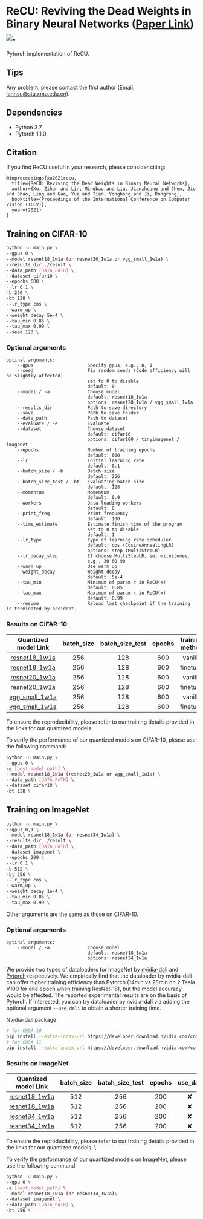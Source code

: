 # ReCU: Reviving the Dead Weights in Binary Neural Networks ([Paper Link](http://arxiv.org/abs/2103.12369)) ![]( https://visitor-badge.glitch.me/badge?page_id=bnn_recu).
Pytorch implementation of ReCU. 

## Tips

Any problem, please contact the first author (Email: ianhsu@stu.xmu.edu.cn). 

## Dependencies
* Python 3.7
* Pytorch 1.1.0

## Citation
If you find ReCU useful in your research, please consider citing:
```
@inproceedings{xu2021recu,
  title={ReCU: Reviving the Dead Weights in Binary Neural Networks},
  author={Xu, Zihan and Lin, Mingbao and Liu, Jianzhuang and Chen, Jie and Shao, Ling and Gao, Yue and Tian, Yonghong and Ji, Rongrong},
  booktitle={Proceedings of the International Conference on Computer Vision (ICCV)},
  year={2021}
}
```

## Training on CIFAR-10
```bash
python -u main.py \
--gpus 0 \
--model resnet18_1w1a (or resnet20_1w1a or vgg_small_1w1a) \
--results_dir ./result \
--data_path [DATA_PATH] \
--dataset cifar10 \
--epochs 600 \
--lr 0.1 \
-b 256 \
-bt 128 \
--lr_type cos \
--warm_up \
--weight_decay 5e-4 \
--tau_min 0.85 \
--tau_max 0.99 \
--seed 123 \
```

### Optional arguments
```
optinal arguments:
    --gpus                    Specify gpus, e.g., 0, 1  
    --seed                    Fix random seeds (Code efficiency will be slightly affected)
                              set to 0 to disable
                              default: 0
    --model / -a              Choose model   
                              default: resnet18_1w1a   
                              options: resnet20_1w1a / vgg_small_1w1a       
    --results_dir             Path to save directory  
    --save                    Path to save folder    
    --data_path               Path to dataset    
    --evaluate / -e           Evaluate  
    --dataset                 Choose dataset
                              default: cifar10
                              options: cifar100 / tinyimagenet / imagenet  
    --epochs                  Number of training epochs
                              default: 600  
    --lr                      Initial learning rate
                              default: 0.1  
    --batch_size / -b         Batch size
                              default: 256   
    --batch_size_test / -bt   Evaluating batch size
                              default: 128  
    --momentum                Momentum
                              default: 0.9  
    --workers                 Data loading workers
                              default: 8  
    --print_freq              Print frequency 
                              default: 100  
    --time_estimate           Estimate finish time of the program
                              set to 0 to disable
                              default: 1     
    --lr_type                 Type of learning rate scheduler
                              default: cos (CosineAnnealingLR)
                              options: step (MultiStepLR)  
    --lr_decay_step           If choose MultiStepLR, set milestones.
                              e.g., 30 60 90      
    --warm_up                 Use warm up  
    --weight_decay            Weight decay
                              default: 5e-4  
    --tau_min                 Minimum of param τ in ReCU(x)
                              default: 0.85 
    --tau_max                 Maximum of param τ in ReCU(x)
                              default: 0.99  
    --resume                  Reload last checkpoint if the training is terminated by accident.
```

### Results on CIFAR-10. 
|Quantized model Link                                                                                  | batch_size | batch_size_test | epochs| training method | Top-1 |
|:----------------------------------------------------------------------------------------------------:|:----------:|:---------------:|:-----:|:---------------:|:-----:|
|[resnet18_1w1a](https://drive.google.com/drive/folders/1g8dHSWKgVfETNj-5oXNWiTI7hiwOgmRS?usp=sharing) |    256     |       128       | 600   |     vanilla     |  92.8 |
|[resnet18_1w1a](https://drive.google.com/drive/folders/1k9znZGMcvGe8QfJNcMhytQYy8OhARsnF?usp=sharing) |    256     |       128       | 600   |     finetune    |  93.2 |
|[resnet20_1w1a](https://drive.google.com/drive/folders/1ikmlm2H5ZjsZYiUvb3qFh4QxSvN6C3ZJ?usp=sharing) |    256     |       128       | 600   |     vanilla     |  87.5 |
|[resnet20_1w1a](https://drive.google.com/drive/folders/1X3DspRZPKum-dH4Z52M5jt5zNaXv-o1X?usp=sharing) |    256     |       128       | 600   |     finetune    |  88.0 |
|[vgg_small_1w1a](https://drive.google.com/drive/folders/1bskc10Hb8RkNp-Btd9xak2aU4PNPacEo?usp=sharing)|    256     |       128       | 600   |     vanilla     |  92.2 | 
|[vgg_small_1w1a](https://drive.google.com/drive/folders/18Im9WcxHC-Q5Rr7QGCHvixLDw9r03Rjn?usp=sharing)|    256     |       128       | 600   |     finetune    |  93.3 | 

To ensure the reproducibility, please refer to our training details provided in the links for our quantized models.

To verify the performance of our quantized models on CIFAR-10, please use the following command:
```bash 
python -u main.py \
--gpus 0 \
-e [best_model_path] \
--model resnet18_1w1a (resnet20_1w1a or vgg_small_1w1a) \
--data_path [DATA_PATH] \
--dataset cifar10 \
-bt 128 \
```
## Training on ImageNet
```bash
python -u main.py \
--gpus 0,1 \
--model resnet18_1w1a (or resnet34_1w1a) \
--results_dir ./result \
--data_path [DATA_PATH] \
--dataset imagenet \
--epochs 200 \
--lr 0.1 \
-b 512 \
-bt 256 \
--lr_type cos \
--warm_up \
--weight_decay 1e-4 \
--tau_min 0.85 \
--tau_max 0.99 \
```
Other arguments are the same as those on CIFAR-10.

### Optional arguments
```
optinal arguments:
    --model / -a              Choose model   
                              default: resnet18_1w1a   
                              options: resnet34_1w1a  
```
We provide two types of dataloaders for ImageNet by [nvidia-dali](https://docs.nvidia.com/deeplearning/dali/user-guide/docs/index.html) and [Pytorch](https://pytorch.org/docs/stable/data.html) respectively. We empirically find that the dataloader by nvidia-dali can offer higher training efficiency than Pytorch (14min vs 28min on 2 Tesla V100 for one epoch when training ResNet-18), but the model accuracy would be affected. The reported experimental results are on the basis of Pytorch. If interested, you can try dataloader by nvidia-dali via adding the optional argument ```--use_dali``` to obtain a shorter training time.  

Nvidia-dali package
```bash
# for CUDA 10
pip install --extra-index-url https://developer.download.nvidia.com/compute/redist nvidia-dali-cuda100
# for CUDA 11
pip install --extra-index-url https://developer.download.nvidia.com/compute/redist nvidia-dali-cuda110
```

### Results on ImageNet

|Quantized model Link                                                                                  | batch_size | batch_size_test | epochs| use_dali| training method | Top-1 | Top-5 | 
|:----------------------------------------------------------------------------------------------------:|:----------:|:---------------:|:-----:|:-------:|:---------------:|:-----:|:-----:|
| [resnet18_1w1a](https://drive.google.com/drive/folders/1RM1QAf8fDO-DR_1woLqNzF_rHrKJWLSF?usp=sharing)|    512     |       256       |  200  |   ✘    |     vanilla     | 60.98 | 82.57 |
| [resnet18_1w1a](https://drive.google.com/drive/folders/1fv98WNR503iFRwIHrhFUnQT_bQSwpWFN?usp=sharing)|    512     |       256       |  200  |   ✘    |     finetune    | 61.20 | 82.93 |
| [resnet34_1w1a](https://drive.google.com/drive/folders/1688Juur4lYFWqZMgwvlJwT3DcqeFHg_q?usp=sharing)|    512     |       256       |  200  |   ✘    |     vanilla     | 65.10 | 85.78 |
| [resnet34_1w1a](https://drive.google.com/drive/folders/1CmApN8sgGuM3zkQbCfsAUqv0w5flHk-p?usp=sharing)|    512     |       256       |  200  |   ✘    |     finetune    | 65.25 | 85.98 |

To ensure the reproducibility, please refer to our training details provided in the links for our quantized models. \


To verify the performance of our quantized models on ImageNet, please use the following command:
```bash
python -u main.py \
--gpu 0 \
-e [best_model_path] \
--model resnet18_1w1a (or resnet34_1w1a)\
--dataset imagenet \
--data_path [DATA_PATH] \
-bt 256 \
```
